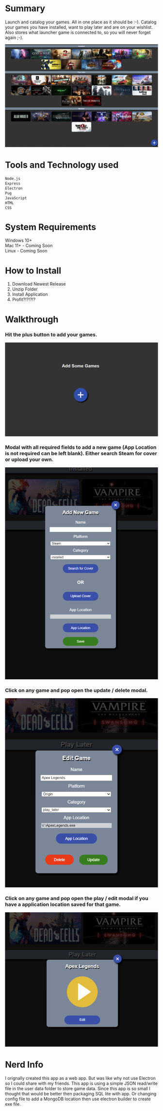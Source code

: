 # Summary

Launch and catalog your games. All in one place as it should be :-). Catalog your games you have installed, want to play later and are on your wishlist. Also stores what launcher game is connected to, so you will never forget again ;-).

![App with a bunch of games added](https://github.com/RichardFelix/Pin_Games/blob/main/ReadME_images/mainImage.png?raw=true)

# Tools and Technology used

    Node.js
    Express
    Electron
    Pug
    JavaScript
    HTML
    CSS

# System Requirements

Windows 10+ \
 Mac 11+ - Coming Soon \
 Linux - Coming Soon

# How to Install

1. Download Newest Release
2. Unzip Folder
3. Install Application
4. Profit?!?!?!?

# Walkthrough

### Hit the plus button to add your games.

![App with no games added](https://github.com/RichardFelix/Pin_Games/blob/main/ReadME_images/pinGames_noGames.png?raw=true)

### Modal with all required fields to add a new game (App Location is not required can be left blank). Either search Steam for cover or upload your own.

![App modal to add games](https://github.com/RichardFelix/Pin_Games/blob/main/ReadME_images/pinGames_addNewGames.png?raw=true)

### Click on any game and pop open the update / delete modal.

![App modal to update or delete games](https://github.com/RichardFelix/Pin_Games/blob/main/ReadME_images/pinGames_updateGame.png?raw=true)

### Click on any game and pop open the play / edit modal if you have a application location saved for that game.

![Launch or Edit your Game](https://github.com/RichardFelix/Pin_Games/blob/main/ReadME_images/PlayOrEdit.png?raw=true)

# Nerd Info

I orignally created this app as a web app. But was like why not use Electron so I could share with my friends. This app is using a simple JSON read/write file in the user data folder to store game data. Since this app is so small I thought that would be better then packaging SQL lite with app. Or changing config file to add a MongoDB location then use electron builder to create exe file.
